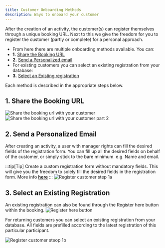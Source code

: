 ```yaml
---
title: Customer Onboarding Methods
description: Ways to onboard your customer
---
```


After the creation of an activity, the customer(s) can register themselves through a unique booking URL. Next to this we give the freedom for you to register the customer (partly or complete) for a personal approach.

- From here there are multiple onboarding methods available. You can:
- **1.** [Share the Booking URL](/user_manual/customer_onboarding/#1-share-the-booking-url)
- **2.** [Send a Personalized email](/user_manual/customer_onboarding/#2-send-a-personalized-email)
- For existing customers you can select an existing registration from your database: 
- **3.** [Select an Existing registration](/user_manual/customer_onboarding/#3-select-an-existing-registration)

Each method is described in the appropriate steps below.

## 1. Share the Booking URL

![Share the booking url with your customer](/images/Share_a_booking_URL_1.png)
![Share the booking url with your customer part 2](/images/Share_a_booking_URL_2.png)

## 2. Send a Personalized Email

After creating an activity, a user with manager rights can fill the desired fields of the registration form. 
You can fill up all the desired fields on behalf of the customer, or simply stick to the bare minimum. e.g. Name and email.

:::tip[Tip]
Create a custom registration form without mandatory fields. This will give you the freedom to solely fill the desired fields in the registration form. More info [**here**](/articles/custom_registration_form)
:::
![Register customer step 1a](/images/Register_customer_step1a.png)

## 3. Select an Existing Registration 
An existing registration can also be found through the Register here button within the booking.
![Register here button](/images/Register_here_button.svg)

For returning customers you can select an existing registration from your database. All fields are prefilled according to the latest registration of this particular participant.


![Register customer steop 1b](/images/Register_customer_step1b.png)